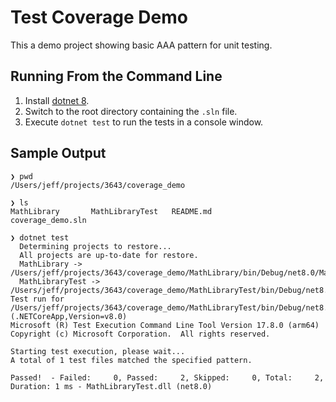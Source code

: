 # Test Coverage Demo

This a demo project showing basic AAA pattern for unit testing.

## Running From the Command Line

1. Install [dotnet 8](https://dotnet.microsoft.com/en-us/download/dotnet/8.0).
2. Switch to the root directory containing the `.sln` file.
3. Execute `dotnet test` to run the tests in a console window.

## Sample Output

```console
❯ pwd
/Users/jeff/projects/3643/coverage_demo

❯ ls
MathLibrary       MathLibraryTest   README.md         coverage_demo.sln
 
❯ dotnet test
  Determining projects to restore...
  All projects are up-to-date for restore.
  MathLibrary -> /Users/jeff/projects/3643/coverage_demo/MathLibrary/bin/Debug/net8.0/MathLibrary.dll
  MathLibraryTest -> /Users/jeff/projects/3643/coverage_demo/MathLibraryTest/bin/Debug/net8.0/MathLibraryTest.dll
Test run for /Users/jeff/projects/3643/coverage_demo/MathLibraryTest/bin/Debug/net8.0/MathLibraryTest.dll (.NETCoreApp,Version=v8.0)
Microsoft (R) Test Execution Command Line Tool Version 17.8.0 (arm64)
Copyright (c) Microsoft Corporation.  All rights reserved.

Starting test execution, please wait...
A total of 1 test files matched the specified pattern.

Passed!  - Failed:     0, Passed:     2, Skipped:     0, Total:     2, Duration: 1 ms - MathLibraryTest.dll (net8.0)

```